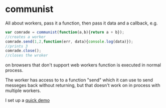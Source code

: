 communist
=========

All about workers, pass it a function, then pass it data and a callback, e.g.

```javascript
var comrade = communist(function(a,b){return a + b});
//creates a worker
comrade.send(1,2,function(err, data){console.log(data)});
//prints 3
comrade.close();
//closes the wroker
```

on browsers that don't support web workers function is executed in normal process.

The worker has access to to a function "send" which it can use to send messeges back without returning, but that doesn't work on in process with multiple workers.

I set up a [quick demo](http://calvinmetcalf.github.com/communist/)
